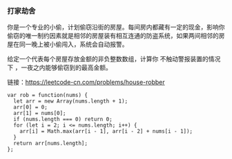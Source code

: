 <!--
 * @Author: 月魂
 * @Date: 2021-03-03 10:26:21
 * @LastEditTime: 2021-03-03 10:27:06
 * @LastEditors: 月魂
 * @Description: 
 * @FilePath: \leetcode-per-day\day56.md
-->
### 打家劫舍

你是一个专业的小偷，计划偷窃沿街的房屋。每间房内都藏有一定的现金，影响你偷窃的唯一制约因素就是相邻的房屋装有相互连通的防盗系统，如果两间相邻的房屋在同一晚上被小偷闯入，系统会自动报警。

给定一个代表每个房屋存放金额的非负整数数组，计算你 不触动警报装置的情况下 ，一夜之内能够偷窃到的最高金额。

链接：https://leetcode-cn.com/problems/house-robber

```
var rob = function(nums) {
  let arr = new Array(nums.length + 1);
  arr[0] = 0;
  arr[1] = nums[0];
  if (nums.length === 0) return 0;
  for (let i = 2; i <= nums.length; i++) {
    arr[i] = Math.max(arr[i - 1], arr[i - 2] + nums[i - 1]);
  }
  return arr[nums.length];
};
```